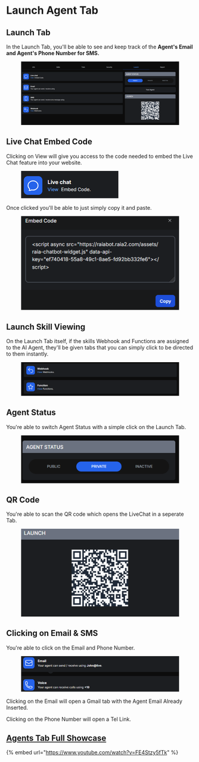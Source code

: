 # Launch Agent Tab

## Launch Tab

In the Launch Tab, you'll be able to see and keep track of the **Agent's Email and Agent's Phone Number for SMS.**

<figure><img src="../.gitbook/assets/image (67).png" alt=""><figcaption></figcaption></figure>

## Live Chat Embed Code

Clicking on View will give you access to the code needed to embed the Live Chat feature into your website.

<figure><img src="../.gitbook/assets/image (68).png" alt=""><figcaption></figcaption></figure>

Once clicked you'll be able to just simply copy it and paste.

<figure><img src="../.gitbook/assets/image (70).png" alt=""><figcaption></figcaption></figure>

## Launch Skill Viewing

On the Launch Tab itself, if the skills Webhook and Functions are assigned to the AI Agent, they'll be given tabs that you can simply click to be directed to them instantly.

<figure><img src="../.gitbook/assets/image (72).png" alt=""><figcaption></figcaption></figure>

## Agent Status

You're able to switch Agent Status with a simple click on the Launch Tab.

<figure><img src="../.gitbook/assets/image (73).png" alt=""><figcaption></figcaption></figure>

## QR Code

You're able to scan the QR code which opens the LiveChat in a seperate Tab.

<figure><img src="../.gitbook/assets/image (74).png" alt=""><figcaption></figcaption></figure>

## Clicking on Email & SMS

You're able to click on the Email and Phone Number.

<figure><img src="../.gitbook/assets/image (75).png" alt=""><figcaption></figcaption></figure>

Clicking on the Email will open a Gmail tab with the Agent Email Already Inserted.

Clicking on the Phone Number will open a Tel Link.

## [Agents Tab Full Showcase](https://www.youtube.com/watch?v=FE4Stzy5fTk)

{% embed url="https://www.youtube.com/watch?v=FE4Stzy5fTk" %}
